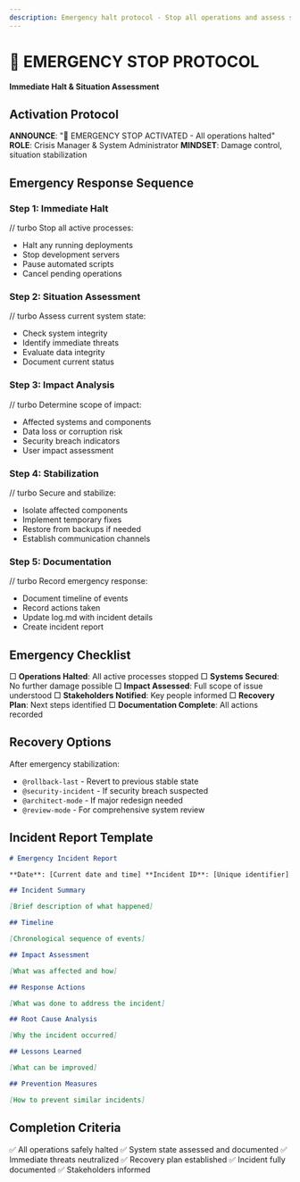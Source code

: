 ```yaml
---
description: Emergency halt protocol - Stop all operations and assess situation
---
```


# 🚨 EMERGENCY STOP PROTOCOL

**Immediate Halt & Situation Assessment**

## Activation Protocol

**ANNOUNCE**: "🚨 EMERGENCY STOP ACTIVATED - All operations halted" **ROLE**: Crisis Manager & System Administrator
**MINDSET**: Damage control, situation stabilization

## Emergency Response Sequence

### Step 1: Immediate Halt

// turbo Stop all active processes:

- Halt any running deployments
- Stop development servers
- Pause automated scripts
- Cancel pending operations

### Step 2: Situation Assessment

// turbo Assess current system state:

- Check system integrity
- Identify immediate threats
- Evaluate data integrity
- Document current status

### Step 3: Impact Analysis

// turbo Determine scope of impact:

- Affected systems and components
- Data loss or corruption risk
- Security breach indicators
- User impact assessment

### Step 4: Stabilization

// turbo Secure and stabilize:

- Isolate affected components
- Implement temporary fixes
- Restore from backups if needed
- Establish communication channels

### Step 5: Documentation

// turbo Record emergency response:

- Document timeline of events
- Record actions taken
- Update log.md with incident details
- Create incident report

## Emergency Checklist

□ **Operations Halted**: All active processes stopped □ **Systems Secured**: No further damage possible □ **Impact
Assessed**: Full scope of issue understood □ **Stakeholders Notified**: Key people informed □ **Recovery Plan**: Next
steps identified □ **Documentation Complete**: All actions recorded

## Recovery Options

After emergency stabilization:

- `@rollback-last` - Revert to previous stable state
- `@security-incident` - If security breach suspected
- `@architect-mode` - If major redesign needed
- `@review-mode` - For comprehensive system review

## Incident Report Template

```markdown
# Emergency Incident Report

**Date**: [Current date and time] **Incident ID**: [Unique identifier] **Severity**: [Critical/High/Medium/Low]

## Incident Summary

[Brief description of what happened]

## Timeline

[Chronological sequence of events]

## Impact Assessment

[What was affected and how]

## Response Actions

[What was done to address the incident]

## Root Cause Analysis

[Why the incident occurred]

## Lessons Learned

[What can be improved]

## Prevention Measures

[How to prevent similar incidents]
```

## Completion Criteria

✅ All operations safely halted ✅ System state assessed and documented ✅ Immediate threats neutralized ✅ Recovery
plan established ✅ Incident fully documented ✅ Stakeholders informed
